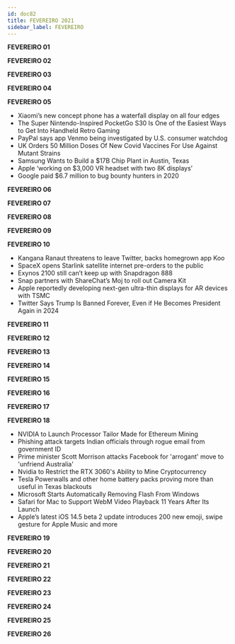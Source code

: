 ```yaml
---
id: doc82
title: FEVEREIRO 2021
sidebar_label: FEVEREIRO
---
```


**FEVEREIRO 01**

**FEVEREIRO 02**

**FEVEREIRO 03**

**FEVEREIRO 04**

**FEVEREIRO 05**

- Xiaomi’s new concept phone has a waterfall display on all four edges
- The Super Nintendo-Inspired PocketGo S30 Is One of the Easiest Ways to Get Into Handheld Retro Gaming
- PayPal says app Venmo being investigated by U.S. consumer watchdog
- UK Orders 50 Million Doses Of New Covid Vaccines For Use Against Mutant Strains
- Samsung Wants to Build a $17B Chip Plant in Austin, Texas
- Apple ‘working on $3,000 VR headset with two 8K displays’
- Google paid $6.7 million to bug bounty hunters in 2020

**FEVEREIRO 06**

**FEVEREIRO 07**

**FEVEREIRO 08**

**FEVEREIRO 09**

**FEVEREIRO 10**

- Kangana Ranaut threatens to leave Twitter, backs homegrown app Koo
- SpaceX opens Starlink satellite internet pre-orders to the public
- Exynos 2100 still can’t keep up with Snapdragon 888
- Snap partners with ShareChat’s Moj to roll out Camera Kit
- Apple reportedly developing next-gen ultra-thin displays for AR devices with TSMC
- Twitter Says Trump Is Banned Forever, Even if He Becomes President Again in 2024

**FEVEREIRO 11**

**FEVEREIRO 12**

**FEVEREIRO 13**

**FEVEREIRO 14**

**FEVEREIRO 15**

**FEVEREIRO 16**

**FEVEREIRO 17**

**FEVEREIRO 18**

- NVIDIA to Launch Processor Tailor Made for Ethereum Mining
- Phishing attack targets Indian officials through rogue email from government ID
- Prime minister Scott Morrison attacks Facebook for 'arrogant' move to 'unfriend Australia'
- Nvidia to Restrict the RTX 3060's Ability to Mine Cryptocurrency
- Tesla Powerwalls and other home battery packs proving more than useful in Texas blackouts
- Microsoft Starts Automatically Removing Flash From Windows
- Safari for Mac to Support WebM Video Playback 11 Years After Its Launch
- Apple’s latest iOS 14.5 beta 2 update introduces 200 new emoji, swipe gesture for Apple Music and more

**FEVEREIRO 19**

**FEVEREIRO 20**

**FEVEREIRO 21**

**FEVEREIRO 22**

**FEVEREIRO 23**

**FEVEREIRO 24**

**FEVEREIRO 25**

**FEVEREIRO 26**
